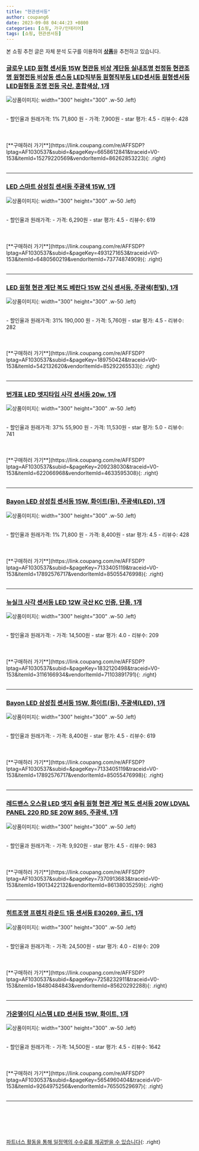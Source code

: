 ```yaml
---
title: "현관센서등"
author: coupang6
date: 2023-09-08 04:44:23 +0800
categories: [쇼핑, 가구/인테리어]
tags: [쇼핑, 현관센서등]
---
```


본 쇼핑 추천 글은 자체 분석 도구를 이용하여 [**상품**](https://link.coupang.com/a/bao1ui)을 추천하고 있습니다.

### [글로우 LED 원형 센서등 15W 현관등 비상 계단등 실내조명 천정등 현관조명 원형전등 비상등 센스등 LED직부등 원형직부등 LED센서등 원형센서등 LED원형등 조명 전등 국산, 혼합색상, 1개](https://link.coupang.com/re/AFFSDP?lptag=AF1030537&subid=&pageKey=6658612841&traceid=V0-153&itemId=15279220569&vendorItemId=86262853223)

![상품이미지](https://thumbnail8.coupangcdn.com/thumbnails/remote/230x230ex/image/vendor_inventory/c24b/a8ce6825849191188909e33f846649d9d3a4e598baccb9325cbec108e620.jpg){: width="300" height="300" .w-50 .left}


<br>
- 할인율과 원래가격: 1%  71,800   원
- 가격: 7,900원
- star 평가: 4.5
- 리뷰수: 428
<br>
<br>
<br>
<br>
[**구매하러 가기**](https://link.coupang.com/re/AFFSDP?lptag=AF1030537&subid=&pageKey=6658612841&traceid=V0-153&itemId=15279220569&vendorItemId=86262853223){: .right}
<br>
<br>

---

### [LED 스마트 삼성칩 센서등 주광색 15W, 1개](https://link.coupang.com/re/AFFSDP?lptag=AF1030537&subid=&pageKey=4931271653&traceid=V0-153&itemId=6480560219&vendorItemId=73774874909)

![상품이미지](https://thumbnail10.coupangcdn.com/thumbnails/remote/230x230ex/image/retail/images/2970578523886238-9c7cdb94-6d8b-4af6-96aa-ec41207c5fbb.jpg){: width="300" height="300" .w-50 .left}


<br>
- 할인율과 원래가격: 
- 가격: 6,290원
- star 평가: 4.5
- 리뷰수: 619
<br>
<br>
<br>
<br>
[**구매하러 가기**](https://link.coupang.com/re/AFFSDP?lptag=AF1030537&subid=&pageKey=4931271653&traceid=V0-153&itemId=6480560219&vendorItemId=73774874909){: .right}
<br>
<br>

---

### [LED 원형 현관 계단 복도 베란다 15W 건식 센서등, 주광색(흰빛), 1개](https://link.coupang.com/re/AFFSDP?lptag=AF1030537&subid=&pageKey=189750424&traceid=V0-153&itemId=542132620&vendorItemId=85292265533)

![상품이미지](https://thumbnail9.coupangcdn.com/thumbnails/remote/230x230ex/image/vendor_inventory/f331/526b47b86209a2ac7da404417ef7e4c2361ab652b83e278a77d607ccca0c.jpg){: width="300" height="300" .w-50 .left}


<br>
- 할인율과 원래가격: 31%  190,000   원
- 가격: 5,760원
- star 평가: 4.5
- 리뷰수: 282
<br>
<br>
<br>
<br>
[**구매하러 가기**](https://link.coupang.com/re/AFFSDP?lptag=AF1030537&subid=&pageKey=189750424&traceid=V0-153&itemId=542132620&vendorItemId=85292265533){: .right}
<br>
<br>

---

### [번개표 LED 엣지타입 사각 센서등 20w, 1개](https://link.coupang.com/re/AFFSDP?lptag=AF1030537&subid=&pageKey=209238030&traceid=V0-153&itemId=622066968&vendorItemId=4633595308)

![상품이미지](https://thumbnail10.coupangcdn.com/thumbnails/remote/230x230ex/image/retail/images/2019/04/08/21/2/50f3a39d-d29a-4675-b7f3-f5803a1215f7.jpg){: width="300" height="300" .w-50 .left}


<br>
- 할인율과 원래가격: 37%  55,900   원
- 가격: 11,530원
- star 평가: 5.0
- 리뷰수: 741
<br>
<br>
<br>
<br>
[**구매하러 가기**](https://link.coupang.com/re/AFFSDP?lptag=AF1030537&subid=&pageKey=209238030&traceid=V0-153&itemId=622066968&vendorItemId=4633595308){: .right}
<br>
<br>

---

### [Bayon LED 삼성칩 센서등 15W, 화이트(등), 주광색(LED), 1개](https://link.coupang.com/re/AFFSDP?lptag=AF1030537&subid=&pageKey=7133405119&traceid=V0-153&itemId=17892576717&vendorItemId=85055476998)

![상품이미지](https://thumbnail10.coupangcdn.com/thumbnails/remote/230x230ex/image/retail/images/2415924303394068-f176951c-ba2b-42e0-9116-ba178f871ab4.jpg){: width="300" height="300" .w-50 .left}


<br>
- 할인율과 원래가격: 1%  71,800   원
- 가격: 8,400원
- star 평가: 4.5
- 리뷰수: 428
<br>
<br>
<br>
<br>
[**구매하러 가기**](https://link.coupang.com/re/AFFSDP?lptag=AF1030537&subid=&pageKey=7133405119&traceid=V0-153&itemId=17892576717&vendorItemId=85055476998){: .right}
<br>
<br>

---

### [뉴실크 사각 센서등 LED 12W 국산 KC 인증, 단품, 1개](https://link.coupang.com/re/AFFSDP?lptag=AF1030537&subid=&pageKey=1832120498&traceid=V0-153&itemId=3116166934&vendorItemId=71103891791)

![상품이미지](https://thumbnail7.coupangcdn.com/thumbnails/remote/230x230ex/image/vendor_inventory/07d9/f33598260ef98ba518050b8e3614f1cddb4f7c3d0526380c48b6f56bbd15.jpg){: width="300" height="300" .w-50 .left}


<br>
- 할인율과 원래가격: 
- 가격: 14,500원
- star 평가: 4.0
- 리뷰수: 209
<br>
<br>
<br>
<br>
[**구매하러 가기**](https://link.coupang.com/re/AFFSDP?lptag=AF1030537&subid=&pageKey=1832120498&traceid=V0-153&itemId=3116166934&vendorItemId=71103891791){: .right}
<br>
<br>

---

### [Bayon LED 삼성칩 센서등 15W, 화이트(등), 주광색(LED), 1개](https://link.coupang.com/re/AFFSDP?lptag=AF1030537&subid=&pageKey=7133405119&traceid=V0-153&itemId=17892576717&vendorItemId=85055476998)

![상품이미지](https://thumbnail10.coupangcdn.com/thumbnails/remote/230x230ex/image/retail/images/2415924303394068-f176951c-ba2b-42e0-9116-ba178f871ab4.jpg){: width="300" height="300" .w-50 .left}


<br>
- 할인율과 원래가격: 
- 가격: 8,400원
- star 평가: 4.5
- 리뷰수: 619
<br>
<br>
<br>
<br>
[**구매하러 가기**](https://link.coupang.com/re/AFFSDP?lptag=AF1030537&subid=&pageKey=7133405119&traceid=V0-153&itemId=17892576717&vendorItemId=85055476998){: .right}
<br>
<br>

---

### [레드밴스 오스람 LED 엣지 슬림 원형 현관 계단 복도 센서등 20W LDVAL PANEL 220 RD SE 20W 865, 주광색, 1개](https://link.coupang.com/re/AFFSDP?lptag=AF1030537&subid=&pageKey=7370913683&traceid=V0-153&itemId=19013422132&vendorItemId=86138035259)

![상품이미지](https://thumbnail7.coupangcdn.com/thumbnails/remote/230x230ex/image/retail/images/2023/05/31/15/8/886d220e-d29a-45d8-bade-24dcf4cdbc91.jpg){: width="300" height="300" .w-50 .left}


<br>
- 할인율과 원래가격: 
- 가격: 9,920원
- star 평가: 4.5
- 리뷰수: 983
<br>
<br>
<br>
<br>
[**구매하러 가기**](https://link.coupang.com/re/AFFSDP?lptag=AF1030537&subid=&pageKey=7370913683&traceid=V0-153&itemId=19013422132&vendorItemId=86138035259){: .right}
<br>
<br>

---

### [히트조명 프렌치 라운드 1등 센서등 E30269, 골드, 1개](https://link.coupang.com/re/AFFSDP?lptag=AF1030537&subid=&pageKey=7258232911&traceid=V0-153&itemId=18480484843&vendorItemId=85620292288)

![상품이미지](https://thumbnail8.coupangcdn.com/thumbnails/remote/230x230ex/image/rs_quotation_api/0bhvqkyg/fed108cb1ac542369985af70b3408e33.jpg){: width="300" height="300" .w-50 .left}


<br>
- 할인율과 원래가격: 
- 가격: 24,500원
- star 평가: 4.0
- 리뷰수: 209
<br>
<br>
<br>
<br>
[**구매하러 가기**](https://link.coupang.com/re/AFFSDP?lptag=AF1030537&subid=&pageKey=7258232911&traceid=V0-153&itemId=18480484843&vendorItemId=85620292288){: .right}
<br>
<br>

---

### [가온엘이디 시스템 LED 센서등 15W, 화이트, 1개](https://link.coupang.com/re/AFFSDP?lptag=AF1030537&subid=&pageKey=5654960404&traceid=V0-153&itemId=9264975256&vendorItemId=76550529697)

![상품이미지](https://thumbnail6.coupangcdn.com/thumbnails/remote/230x230ex/image/rs_quotation_api/wpytlcg1/a206580358404ea48596df8b60b20459.jpg){: width="300" height="300" .w-50 .left}


<br>
- 할인율과 원래가격: 
- 가격: 14,500원
- star 평가: 4.5
- 리뷰수: 1642
<br>
<br>
<br>
<br>
[**구매하러 가기**](https://link.coupang.com/re/AFFSDP?lptag=AF1030537&subid=&pageKey=5654960404&traceid=V0-153&itemId=9264975256&vendorItemId=76550529697){: .right}
<br>
<br>

---
<br><br><br><br><br> [파트너스 활동을 통해 일정액의 수수료를 제공받을 수 있습니다](https://link.coupang.com/a/bao1ui){: .right}